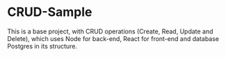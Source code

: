 # CRUD-Sample
This is a base project, with CRUD operations (Create, Read, Update and Delete), which uses Node for back-end, React for front-end and database Postgres in its structure.
